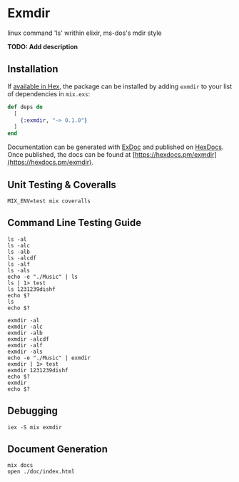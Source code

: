 # Exmdir
linux command 'ls' writhin elixir, ms-dos's mdir style

**TODO: Add description**

## Installation

If [available in Hex](https://hex.pm/docs/publish), the package can be installed
by adding `exmdir` to your list of dependencies in `mix.exs`:

```elixir
def deps do
  [
    {:exmdir, "~> 0.1.0"}
  ]
end
```

Documentation can be generated with [ExDoc](https://github.com/elixir-lang/ex_doc)
and published on [HexDocs](https://hexdocs.pm). Once published, the docs can
be found at [https://hexdocs.pm/exmdir](https://hexdocs.pm/exmdir).


## Unit Testing & Coveralls
```command
MIX_ENV=test mix coveralls
```

## Command Line Testing Guide
```command
ls -al
ls -alc
ls -alb
ls -alcdf
ls -alf
ls -als
echo -e "./Music" | ls
ls | 1> test
ls 1231239dishf
echo $?
ls
echo $?
```

```command
exmdir -al
exmdir -alc
exmdir -alb
exmdir -alcdf
exmdir -alf
exmdir -als
echo -e "./Music" | exmdir
exmdir | 1> test
exmdir 1231239dishf
echo $?
exmdir
echo $?
```

## Debugging
```command
iex -S mix exmdir
```

## Document Generation
```command
mix docs
open ./doc/index.html
```
